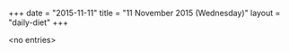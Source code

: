 +++
date = "2015-11-11"
title = "11 November 2015 (Wednesday)"
layout = "daily-diet"
+++


\<no entries\>

